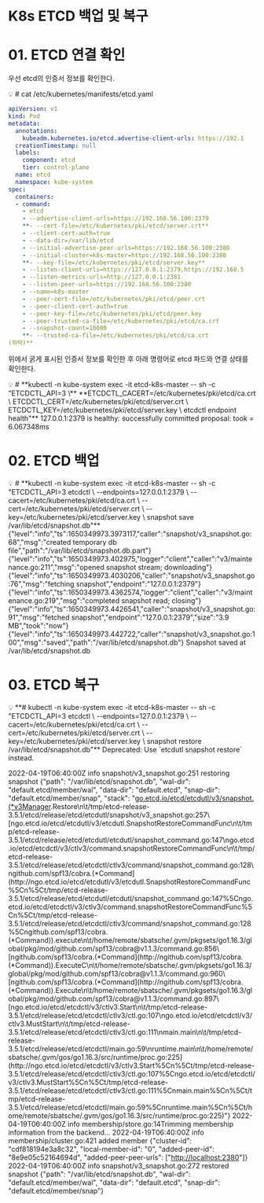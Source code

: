 # K8s ETCD 백업 및 복구

# 01. ETCD 연결 확인

우선 etcd의 인증서 정보를 확인한다.

<aside>
💡 # cat /etc/kubernetes/manifests/etcd.yaml

</aside>

```yaml
apiVersion: v1
kind: Pod
metadata:
  annotations:
    kubeadm.kubernetes.io/etcd.advertise-client-urls: https://192.1
  creationTimestamp: null
  labels:
    component: etcd
    tier: control-plane
  name: etcd
  namespace: kube-system
spec:
  containers:
  - command:
    - etcd
    - --advertise-client-urls=https://192.168.56.100:2379
    **- --cert-file=/etc/kubernetes/pki/etcd/server.crt**
    - --client-cert-auth=true
    - --data-dir=/var/lib/etcd
    - --initial-advertise-peer-urls=https://192.168.56.100:2380
    - --initial-cluster=k8s-master=https://192.168.56.100:2380
    **- --key-file=/etc/kubernetes/pki/etcd/server.key**
    - --listen-client-urls=https://127.0.0.1:2379,https://192.168.5
    - --listen-metrics-urls=http://127.0.0.1:2381
    - --listen-peer-urls=https://192.168.56.100:2380
    - --name=k8s-master
    - --peer-cert-file=/etc/kubernetes/pki/etcd/peer.crt
    - --peer-client-cert-auth=true
    - --peer-key-file=/etc/kubernetes/pki/etcd/peer.key
    - --peer-trusted-ca-file=/etc/kubernetes/pki/etcd/ca.crt
    - --snapshot-count=10000
    **- --trusted-ca-file=/etc/kubernetes/pki/etcd/ca.crt
(하략)**
```

위에서 굵게 표시된 인증서 정보를 확인한 후 아래 명령어로 etcd 파드와 연결 상태를 확인한다.

<aside>
💡 # **kubectl -n kube-system exec -it etcd-k8s-master -- sh -c "ETCDCTL_API=3 \**
**ETCDCTL_CACERT=/etc/kubernetes/pki/etcd/ca.crt \
ETCDCTL_CERT=/etc/kubernetes/pki/etcd/server.crt \
ETCDCTL_KEY=/etc/kubernetes/pki/etcd/server.key \
etcdctl endpoint health"**
127.0.0.1:2379 is healthy: successfully committed proposal: took = 6.067348ms

</aside>

# 02. ETCD 백업

<aside>
💡 # **kubectl -n kube-system exec -it etcd-k8s-master -- sh -c "ETCDCTL_API=3 etcdctl \
--endpoints=127.0.0.1:2379 \
--cacert=/etc/kubernetes/pki/etcd/ca.crt \
--cert=/etc/kubernetes/pki/etcd/server.crt \
--key=/etc/kubernetes/pki/etcd/server.key \
snapshot save /var/lib/etcd/snapshot.db"**
{"level":"info","ts":1650349973.3973117,"caller":"snapshot/v3_snapshot.go:68","msg":"created temporary db file","path":"/var/lib/etcd/snapshot.db.part"}
{"level":"info","ts":1650349973.402975,"logger":"client","caller":"v3/maintenance.go:211","msg":"opened snapshot stream; downloading"}
{"level":"info","ts":1650349973.4030206,"caller":"snapshot/v3_snapshot.go:76","msg":"fetching snapshot","endpoint":"127.0.0.1:2379"}
{"level":"info","ts":1650349973.4362574,"logger":"client","caller":"v3/maintenance.go:219","msg":"completed snapshot read; closing"}
{"level":"info","ts":1650349973.4426541,"caller":"snapshot/v3_snapshot.go:91","msg":"fetched snapshot","endpoint":"127.0.0.1:2379","size":"3.9 MB","took":"now"}
{"level":"info","ts":1650349973.442722,"caller":"snapshot/v3_snapshot.go:100","msg":"saved","path":"/var/lib/etcd/snapshot.db"}
Snapshot saved at /var/lib/etcd/snapshot.db

</aside>

# 03. ETCD 복구

<aside>
💡 **# kubectl -n kube-system exec -it etcd-k8s-master -- sh -c "ETCDCTL_API=3 etcdctl \
--endpoints=127.0.0.1:2379 \
--cacert=/etc/kubernetes/pki/etcd/ca.crt \
--cert=/etc/kubernetes/pki/etcd/server.crt \
--key=/etc/kubernetes/pki/etcd/server.key \
snapshot restore /var/lib/etcd/snapshot.db"**
Deprecated: Use `etcdutl snapshot restore` instead.

2022-04-19T06:40:00Z	info	snapshot/v3_snapshot.go:251	restoring snapshot	{"path": "/var/lib/etcd/snapshot.db", "wal-dir": "default.etcd/member/wal", "data-dir": "default.etcd", "snap-dir": "default.etcd/member/snap", "stack": "[go.etcd.io/etcd/etcdutl/v3/snapshot.(*v3Manager](http://go.etcd.io/etcd/etcdutl/v3/snapshot.(*v3Manager)).Restore\n\t/tmp/etcd-release-3.5.1/etcd/release/etcd/etcdutl/snapshot/v3_snapshot.go:257\[ngo.etcd.io/etcd/etcdutl/v3/etcdutl.SnapshotRestoreCommandFunc\n\t/tmp/etcd-release-3.5.1/etcd/release/etcd/etcdutl/etcdutl/snapshot_command.go:147\ngo.etcd.io/etcd/etcdctl/v3/ctlv3/command.snapshotRestoreCommandFunc\n\t/tmp/etcd-release-3.5.1/etcd/release/etcd/etcdctl/ctlv3/command/snapshot_command.go:128\ngithub.com/spf13/cobra.(*Command](http://ngo.etcd.io/etcd/etcdutl/v3/etcdutl.SnapshotRestoreCommandFunc%5Cn%5Ct/tmp/etcd-release-3.5.1/etcd/release/etcd/etcdutl/etcdutl/snapshot_command.go:147%5Cngo.etcd.io/etcd/etcdctl/v3/ctlv3/command.snapshotRestoreCommandFunc%5Cn%5Ct/tmp/etcd-release-3.5.1/etcd/release/etcd/etcdctl/ctlv3/command/snapshot_command.go:128%5Cngithub.com/spf13/cobra.(*Command)).execute\n\t/home/remote/sbatsche/.gvm/pkgsets/go1.16.3/global/pkg/mod/github.com/spf13/cobra@v1.1.3/command.go:856\[ngithub.com/spf13/cobra.(*Command](http://ngithub.com/spf13/cobra.(*Command)).ExecuteC\n\t/home/remote/sbatsche/.gvm/pkgsets/go1.16.3/global/pkg/mod/github.com/spf13/cobra@v1.1.3/command.go:960\[ngithub.com/spf13/cobra.(*Command](http://ngithub.com/spf13/cobra.(*Command)).Execute\n\t/home/remote/sbatsche/.gvm/pkgsets/go1.16.3/global/pkg/mod/github.com/spf13/cobra@v1.1.3/command.go:897\[ngo.etcd.io/etcd/etcdctl/v3/ctlv3.Start\n\t/tmp/etcd-release-3.5.1/etcd/release/etcd/etcdctl/ctlv3/ctl.go:107\ngo.etcd.io/etcd/etcdctl/v3/ctlv3.MustStart\n\t/tmp/etcd-release-3.5.1/etcd/release/etcd/etcdctl/ctlv3/ctl.go:111\nmain.main\n\t/tmp/etcd-release-3.5.1/etcd/release/etcd/etcdctl/main.go:59\nruntime.main\n\t/home/remote/sbatsche/.gvm/gos/go1.16.3/src/runtime/proc.go:225](http://ngo.etcd.io/etcd/etcdctl/v3/ctlv3.Start%5Cn%5Ct/tmp/etcd-release-3.5.1/etcd/release/etcd/etcdctl/ctlv3/ctl.go:107%5Cngo.etcd.io/etcd/etcdctl/v3/ctlv3.MustStart%5Cn%5Ct/tmp/etcd-release-3.5.1/etcd/release/etcd/etcdctl/ctlv3/ctl.go:111%5Cnmain.main%5Cn%5Ct/tmp/etcd-release-3.5.1/etcd/release/etcd/etcdctl/main.go:59%5Cnruntime.main%5Cn%5Ct/home/remote/sbatsche/.gvm/gos/go1.16.3/src/runtime/proc.go:225)"}
2022-04-19T06:40:00Z	info	membership/store.go:14Trimming membership information from the backend...
2022-04-19T06:40:00Z	info	membership/cluster.go:421	added member	{"cluster-id": "cdf818194e3a8c32", "local-member-id": "0", "added-peer-id": "8e9e05c52164694d", "added-peer-peer-urls": ["[http://localhost:2380](http://localhost:2380/)"]}
2022-04-19T06:40:00Z	info	snapshot/v3_snapshot.go:272	restored snapshot	{"path": "/var/lib/etcd/snapshot.db", "wal-dir": "default.etcd/member/wal", "data-dir": "default.etcd", "snap-dir": "default.etcd/member/snap"}

</aside>
